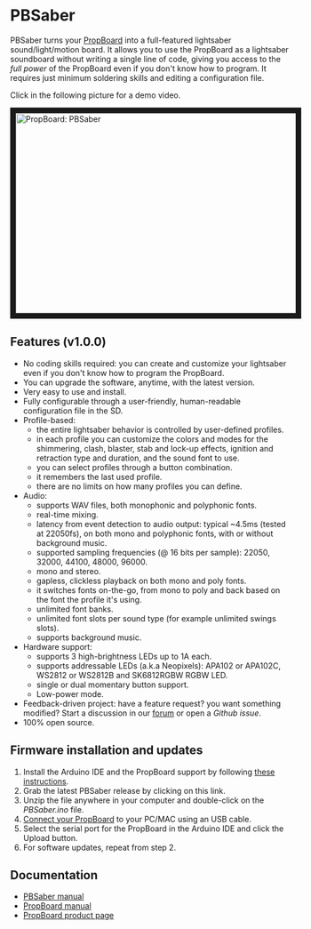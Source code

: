 # PBSaber

PBSaber turns your [PropBoard](https://www.artekit.eu/products/devboards/propboard) into a full-featured lightsaber sound/light/motion board. It allows you to use the PropBoard as a lightsaber soundboard without writing a single line of code, giving you access to the *full power* of the PropBoard even if you don't know how to program. It requires just minimum soldering skills and editing a configuration file.

Click in the following picture for a demo video.

<a href="http://www.youtube.com/watch?feature=player_embedded&v=J88ACAQPcTY
" target="_blank"><img src="https://www.artekit.eu/resources/doc/propboard-pbsaber/youtube_thumb.png" 
alt="PropBoard: PBSaber" width="640" height="360" border="10" /></a>

## Features (v1.0.0)

* No coding skills required: you can create and customize your lightsaber even if you don't know how to program the PropBoard.
* You can upgrade the software, anytime, with the latest version.
* Very easy to use and install.
* Fully configurable through a user-friendly, human-readable configuration file in the SD.
* Profile-based:
	* the entire lightsaber behavior is controlled by user-defined profiles.
	* in each profile you can customize the colors and modes for the shimmering, clash, blaster, stab and lock-up effects, ignition and retraction type and duration, and the sound font to use.
	* you can select profiles through a button combination.
	* it remembers the last used profile.
	* there are no limits on how many profiles you can define.
* Audio:
	* supports WAV files, both monophonic and polyphonic fonts.
	* real-time mixing.
	* latency from event detection to audio output: typical ~4.5ms (tested at 22050fs), on both mono and polyphonic fonts, with or without background music.
	* supported sampling frequencies (@ 16 bits per sample): 22050, 32000, 44100, 48000, 96000.
	* mono and stereo.
	* gapless, clickless playback on both mono and poly fonts.
	* it switches fonts on-the-go, from mono to poly and back based on the font the profile it's using.
	* unlimited font banks.
	* unlimited font slots per sound type (for example unlimited swings slots).
	* supports background music.
* Hardware support:
	* supports 3 high-brightness LEDs up to 1A each.
	* supports addressable LEDs (a.k.a Neopixels): APA102 or APA102C, WS2812 or WS2812B and SK6812RGBW RGBW LED.
	* single or dual momentary button support.
	* Low-power mode.
* Feedback-driven project: have a feature request? you want something modified? Start a discussion in our [forum](https://forum.artekit.eu/c/propboard) or open a *Github issue*.
* 100% open source.

## Firmware installation and updates

1. Install the Arduino IDE and the PropBoard support by following [these instructions](https://www.artekit.eu/doc/guides/propboard-manual#arduino-ide-installation).
2. Grab the latest PBSaber release by clicking on this link.
3. Unzip the file anywhere in your computer and double-click on the *PBSaber.ino* file.
4. [Connect your PropBoard](https://www.artekit.eu/doc/guides/propboard-manual#connecting-the-usb-cable) to your PC/MAC using an USB cable.
5. Select the serial port for the PropBoard in the Arduino IDE and click the Upload button.
2. For software updates, repeat from step 2.

## Documentation

* [PBSaber manual](https://www.artekit.eu/doc/propboard-pbsaber)
* [PropBoard manual](https://www.artekit.eu/doc/propboard-manual)
* [PropBoard product page](https://www.artekit.eu/products/devboards/propboard)